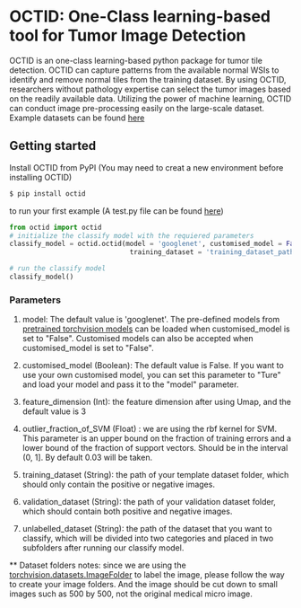 
# OCTID: One-Class learning-based tool for Tumor Image Detection

OCTID is an one-class learning-based python package for tumor tile detection. OCTID can capture patterns from the available normal WSIs to identify and remove normal tiles from the training dataset. By using OCTID, researchers without pathology expertise can select the tumor images based on the readily available data. Utilizing the power of machine learning, OCTID can conduct image pre-processing easily on the large-scale dataset. Example datasets can be found [here](https://github.com/LitaoYang-Jet/OCTID/tree/main/small_samples)

## Getting started

Install OCTID from PyPI
(You may need to creat a new environment before installing OCTID)

```bash
$ pip install octid
```

to run your first example
(A test.py file can be found [here](https://github.com/LitaoYang-Jet/OCTID/tree/main))

```python
from octid import octid
# initialize the classify model with the requiered parameters
classify_model = octid.octid(model = 'googlenet', customised_model = False, feature_dimension = 3, outlier_fraction_of_SVM = 0.03,
                              training_dataset = 'training_dataset_path', validation_dataset = 'validation_dataset_path', unlabelled_dataset='unlabelled_dataset_path')

# run the classify model
classify_model()
```

### Parameters

1. model: The default value is 'googlenet'. The pre-defined models from [pretrained torchvision models](https://pytorch.org/docs/stable/torchvision/models.html) can be loaded when customised_model is set to "False". Customised models can also be accepted when customised_model is set to "False".

2. customised_model (Boolean): The default value is False. If you want to use your own customised model, you can set this parameter to "Ture" and load your model and pass it to the "model" parameter.

3. feature_dimension (Int): the feature dimension after using Umap, and the default value is 3

4. outlier_fraction_of_SVM (Float) : we are using the rbf kernel for SVM. This parameter is an upper bound on the fraction of training errors and a lower bound of the fraction of support vectors. Should be in the interval (0, 1]. By default 0.03 will be taken.

5. training_dataset (String): the path of your template dataset folder, which should only contain the positive or negative images.

6. validation_dataset (String): the path of your validation dataset folder, which should contain both positive and negative images.

7. unlabelled_dataset (String): the path of the dataset that you want to classify, which will be divided into two categories and placed in two subfolders after running our classify model.

** Dataset folders notes: since we are using the [torchvision.datasets.ImageFolder](https://pytorch.org/docs/stable/torchvision/datasets.html#imagefolder) to label the image, please follow the way to create your image folders. And the image should be cut down to small images such as 500 by 500, not the original medical micro image.
